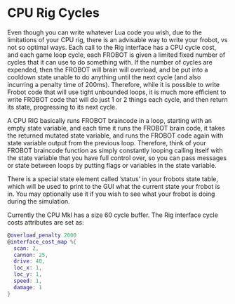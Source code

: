 # CPU Rig Cycles

Even though you can write whatever Lua code you wish, due to the limitations of your CPU rig, there is an advisable way to write your frobot, vs not so optimal ways. Each call to the Rig interface has a CPU cycle cost, and each game loop cycle, each FROBOT is given a limited fixed number of cycles that it can use to do something with. If the number of cycles are expended, then the FROBOT will brain will overload, and be put into a cooldown state unable to do anything until the next cycle (and also incurring a penalty time of 200ms). Therefore, while it is possible to write Frobot code that will use tight unbounded loops, it is much more efficient to write FROBOT code that will do just 1 or 2 things each cycle, and then return its state, progressing to its next cycle.

A CPU RIG basically runs FROBOT braincode in a loop, starting with an empty state variable, and each time it runs the FROBOT brain code, it takes the returned mutated state variable, and runs the FROBOT code again with state variable output from the previous loop. Therefore, think of your FROBOT braincode function as simply constantly looping calling itself with the state variable that you have full control over, so you can pass messages or state between loops by putting flags or variables in the state variable.

There is a special state element called &rsquo;status&rsquo; in your frobots state table, which will be used to print to the GUI what the current state your frobot is in. You may optionally use it if you wish to see what your frobot is doing during the simulation.

Currently the CPU MkI has a size 60 cycle buffer. The Rig interface cycle costs attributes are set as:

``` lua
@overload_penalty 2000
@interface_cost_map %{
  scan: 2,
  cannon: 25,
  drive: 40,
  loc_x: 1,
  loc_y: 1,
  speed: 1,
  damage: 1
}
```
